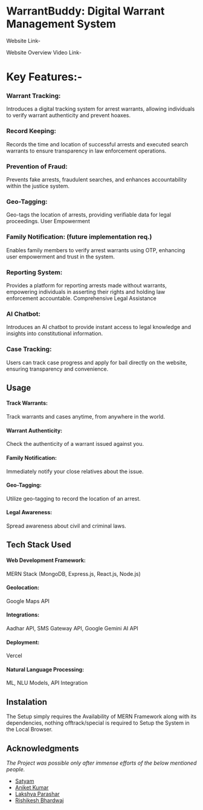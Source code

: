 # WarrantBuddy: Digital Warrant Management System

Website Link- 

Website Overview Video Link- 

# Key Features:- 
### Warrant Tracking: 
Introduces a digital tracking system for arrest warrants, allowing individuals to verify warrant authenticity and prevent hoaxes.
### Record Keeping: 
Records the time and location of successful arrests and executed search warrants to ensure transparency in law enforcement operations.
### Prevention of Fraud: 
Prevents fake arrests, fraudulent searches, and enhances accountability within the justice system.
### Geo-Tagging: 
Geo-tags the location of arrests, providing verifiable data for legal proceedings.
User Empowerment
### Family Notification: (future implementation req.)
Enables family members to verify arrest warrants using OTP, enhancing user empowerment and trust in the system.
### Reporting System: 
Provides a platform for reporting arrests made without warrants, empowering individuals in asserting their rights and holding law enforcement accountable.
Comprehensive Legal Assistance
### AI Chatbot: 
Introduces an AI chatbot to provide instant access to legal knowledge and insights into constitutional information.
### Case Tracking: 
Users can track case progress and apply for bail directly on the website, ensuring transparency and convenience.


## Usage

#### Track Warrants: 
Track warrants and cases anytime, from anywhere in the world.
#### Warrant Authenticity: 
Check the authenticity of a warrant issued against you.
#### Family Notification: 
Immediately notify your close relatives about the issue.
#### Geo-Tagging: 
Utilize geo-tagging to record the location of an arrest.
#### Legal Awareness: 
Spread awareness about civil and criminal laws.

## Tech Stack Used
#### Web Development Framework: 
MERN Stack (MongoDB, Express.js, React.js, Node.js)
#### Geolocation: 
Google Maps API
#### Integrations: 
Aadhar API, SMS Gateway API, Google Gemini AI API
#### Deployment: 
Vercel
#### Natural Language Processing: 
ML, NLU Models, API Integration


## Instalation

The Setup simply requires the Availability of MERN Framework along with its dependencies, nothing offtrack/special is required to Setup the System in the Local Browser.

## Acknowledgments

_The Project was possible only after immense efforts of the below mentioned people._

* [Satyam](https://github.com/Satyam1345)
* [Aniket Kumar](https://github.com/aniket-4971)
* [Lakshya Parashar](https://github.com/Lakshya044)
* [Rishikesh Bhardwaj](https://github.com/rishikesh10764)
